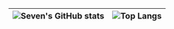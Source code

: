 | ![Seven's GitHub stats](https://github-readme-stats.vercel.app/api?username=CanerEkinci37&show_icons=true&include_all_commits=true&theme=buefy&hide_border=true) | ![Top Langs](https://github-readme-stats.vercel.app/api/top-langs/?username=CanerEkinci37&layout=compact&theme=buefy&hide_border=true) |
| ------------- | ------------- |
